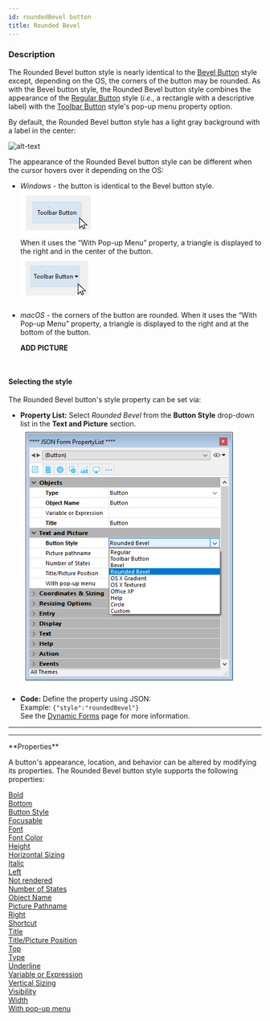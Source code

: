 ```yaml
---
id: roundedBevel button
title: Rounded Bevel
---
```


### Description


The Rounded Bevel button style is nearly identical to the [Bevel Button](bevelButton.md) style except, depending on the OS, the corners of the button may be rounded. As with the Bevel button style, the Rounded Bevel button style combines the appearance of the [Regular Button](regularButton.md) style (*i.e.*, a rectangle with a descriptive label) with the [Toolbar Button](toolbarButton.md) style's pop-up menu property option. 

By default, the Rounded Bevel button style has a light gray background with a label in the center: 

![alt-text](assets/en/regularButton.en.png)


The appearance of the Rounded Bevel button style can be different when the cursor hovers over it depending on the OS:

 - *Windows* - the button is identical to the Bevel button style.<br> 
![alt-text](assets/en/toolbarButtonHover_Windows.en.png) <br>
When it uses the “With Pop-up Menu” property, a triangle is displayed to the right and in the center of the button. <br>
![alt-text](assets/en/toolbarButtonHover_Windows_popup.en.png)


 - *macOS* - the corners of the button are rounded. When it uses the “With Pop-up Menu” property, a triangle is displayed to the right and at the bottom of the button.<p>**ADD PICTURE**
  <br> 

 

#### Selecting the style

The Rounded Bevel button's style property can be set via:

* **Property List:** Select *Rounded Bevel* from the **Button Style** drop-down list in the **Text and Picture** section.  <br>![alt-text](assets/en/roundedBevelButton_propertyList.en.png)


* **Code:** Define the property using JSON: <br>Example: ```{"style":"roundedBevel"} ```<br>
See the [Dynamic Forms](https://doc.4d.com/4Dv17R5/4D/17-R5/Dynamic-Forms.300-4163740.en.html#3692292) page for more information.

<p>
 
<hr>
<hr>
 **Properties**
 
A button's appearance, location, and behavior can be altered by modifying its properties. The Rounded Bevel button style supports the following properties:  

[Bold](boldProperty.md)<br>
[Bottom](bottomProperty.md)<br>
[Button Style](buttonStyleProperty.md)<br>
[Focusable](focusableProperty.md)<br>
[Font](fontProperty.md)<br>
[Font Color](fontColorProperty.md)<br>
[Height](heightProperty.md)<br>
[Horizontal Sizing](horizontalSizingProperty.md)<br>
[Italic](italicProperty.md)<br>
[Left](leftProperty.md)<br>
[Not rendered](notRenderedProperty.md) <br> 
[Number of States](numberOfStatesProperty.md)<br>
[Object Name](objectNameProperty.md)<br>
[Picture Pathname](picturePathnameProperty.md)<br>
[Right](rightProperty.md)<br>
[Shortcut](shortcutProperty.md)<br>
[Title](titleProperty)<br>
[Title/Picture Position](titlePicturePositionProperty.md)<br>
[Top](topProperty.md)<br>
[Type](typeProperty.md)<br>
[Underline](underlineProperty.md)<br>
[Variable or Expression](variableOrExpressionProperty.md)<br>
[Vertical Sizing](verticalSizingProperty.md)<br>
[Visibility](visibilityProperty.md)<br>
[Width](widthProperty.md)<br>
[With pop-up menu](withPopupMenuProperty.md)